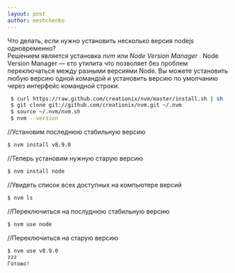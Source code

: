 ```yaml
---
layout: post
author: meshchenko
---
```

Что делать, если нужно установить несколько версия nodejs одновременно?  
Решением является установка *nvm* или *Node Version Manager* . 
Node Version Manager — єто утилита что позволяет без проблем переключаться между разными версиями Node. Вы можете установить любую версию одной командой и установить версию по умолчанию через интерфейс командной строки.

```bash
 $ curl https://raw.github.com/creationix/nvm/master/install.sh | sh
 $ git clone git://github.com/creationix/nvm.git ~/.nvm
 $ source ~/.nvm/nvm.sh
 $ nvm --version
 ```
 //Установим последнюю стабильную версию
 ```bash
 $ nvm install v8.9.0
 ```
 //Теперь установим нужную старую версию
 ```bash
 $ nvm install node
 ```
 //Увидеть список всех доступных на компьютере версий
 ```bash
 $ nvm ls
  ```
 //Переключиться на послуднюю стабильную версию
 ```bash
 $ nvm use node
 ```
 //Переключиться на старую версию
 ```bash
 $ nvm use v8.9.0
 zzz
 Готово!
